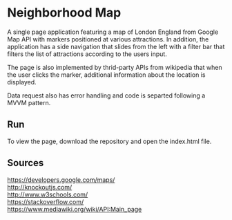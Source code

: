 ﻿# Neighborhood Map

A single page application featuring a map of London England from Google Map API with markers positioned at various attractions.
In addition, the application has a side navigation that slides from the left with a filter bar that filters the list of attractions
according to the users input.

The page is also implemented by thrid-party APIs from wikipedia that when the user clicks the marker, additional information about
the location is displayed.

Data request also has error handling and code is separted following a MVVM pattern.

## Run

To view the page, download the repository and open the index.html file.

## Sources

https://developers.google.com/maps/ <br/>
http://knockoutjs.com/ <br/>
http://www.w3schools.com/ <br/>
https://stackoverflow.com/ <br/>
https://www.mediawiki.org/wiki/API:Main_page





